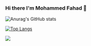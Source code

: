 ### Hi there I'm Mohammed Fahad 👋

![Anurag's GitHub stats](https://github-readme-stats.vercel.app/api?username=ProgrammerFS&show_icons=true&theme=radical)

[![Top Langs](https://github-readme-stats.vercel.app/api/top-langs/?username=ProgrammerFS&layout=compact)](https://github.com/anuraghazra/github-readme-stats)


 <img src="https://skillicons.dev/icons?i=python,java,javascript,react,C,haskell" />
